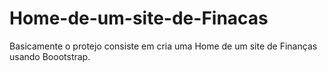 # Home-de-um-site-de-Finacas
Basicamente o protejo  consiste em cria uma Home de um site de Finanças usando Boootstrap.
